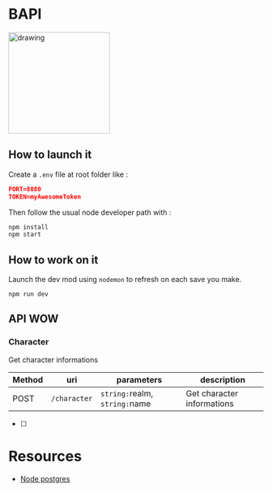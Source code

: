 # BAPI

<img src="./bapi.jpg" alt="drawing" width="200"/>

## How to launch it
Create a `.env` file at root folder like :

```json
PORT=8080
TOKEN=myAwesomeToken
```

Then follow the usual node developer path with :
```js
npm install
npm start
```

## How to work on it
Launch the dev mod using `nodemon` to refresh on each save you make.
```
npm run dev
```

## API WOW

### Character
Get character informations

Method | uri | parameters | description
------ | ------ | ------- | ----
POST | `/character` |  `string:`realm, `string:`name | Get character informations

- [ ] 

# Resources
- [Node postgres](https://node-postgres.com)